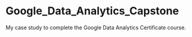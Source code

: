 # Google_Data_Analytics_Capstone
My case study to complete the Google Data Analytics Certificate course. 
